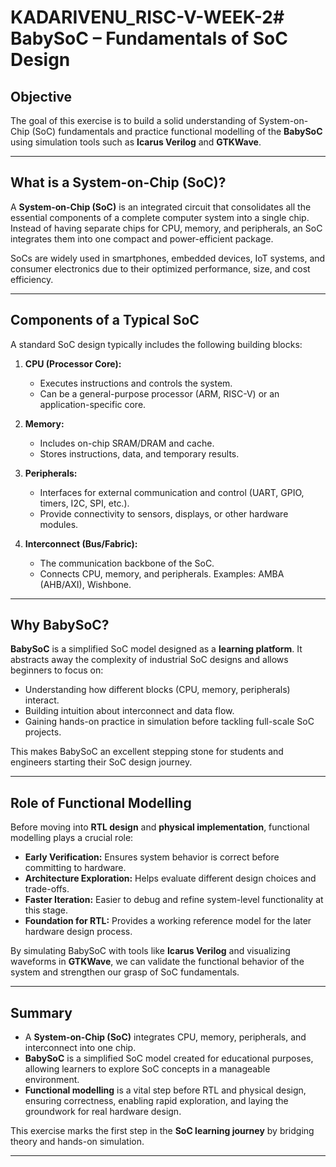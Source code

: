 # KADARIVENU_RISC-V-WEEK-2# BabySoC – Fundamentals of SoC Design

## Objective

The goal of this exercise is to build a solid understanding of System-on-Chip (SoC) fundamentals and practice functional modelling of the **BabySoC** using simulation tools such as **Icarus Verilog** and **GTKWave**.

---

## What is a System-on-Chip (SoC)?

A **System-on-Chip (SoC)** is an integrated circuit that consolidates all the essential components of a complete computer system into a single chip. Instead of having separate chips for CPU, memory, and peripherals, an SoC integrates them into one compact and power-efficient package.

SoCs are widely used in smartphones, embedded devices, IoT systems, and consumer electronics due to their optimized performance, size, and cost efficiency.

---

## Components of a Typical SoC

A standard SoC design typically includes the following building blocks:

1. **CPU (Processor Core):**

   * Executes instructions and controls the system.
   * Can be a general-purpose processor (ARM, RISC-V) or an application-specific core.

2. **Memory:**

   * Includes on-chip SRAM/DRAM and cache.
   * Stores instructions, data, and temporary results.

3. **Peripherals:**

   * Interfaces for external communication and control (UART, GPIO, timers, I2C, SPI, etc.).
   * Provide connectivity to sensors, displays, or other hardware modules.

4. **Interconnect (Bus/Fabric):**

   * The communication backbone of the SoC.
   * Connects CPU, memory, and peripherals. Examples: AMBA (AHB/AXI), Wishbone.

---

## Why BabySoC?

**BabySoC** is a simplified SoC model designed as a **learning platform**. It abstracts away the complexity of industrial SoC designs and allows beginners to focus on:

* Understanding how different blocks (CPU, memory, peripherals) interact.
* Building intuition about interconnect and data flow.
* Gaining hands-on practice in simulation before tackling full-scale SoC projects.

This makes BabySoC an excellent stepping stone for students and engineers starting their SoC design journey.

---

## Role of Functional Modelling

Before moving into **RTL design** and **physical implementation**, functional modelling plays a crucial role:

* **Early Verification:** Ensures system behavior is correct before committing to hardware.
* **Architecture Exploration:** Helps evaluate different design choices and trade-offs.
* **Faster Iteration:** Easier to debug and refine system-level functionality at this stage.
* **Foundation for RTL:** Provides a working reference model for the later hardware design process.

By simulating BabySoC with tools like **Icarus Verilog** and visualizing waveforms in **GTKWave**, we can validate the functional behavior of the system and strengthen our grasp of SoC fundamentals.

---

## Summary

* A **System-on-Chip (SoC)** integrates CPU, memory, peripherals, and interconnect into one chip.
* **BabySoC** is a simplified SoC model created for educational purposes, allowing learners to explore SoC concepts in a manageable environment.
* **Functional modelling** is a vital step before RTL and physical design, ensuring correctness, enabling rapid exploration, and laying the groundwork for real hardware design.

This exercise marks the first step in the **SoC learning journey** by bridging theory and hands-on simulation.

---
